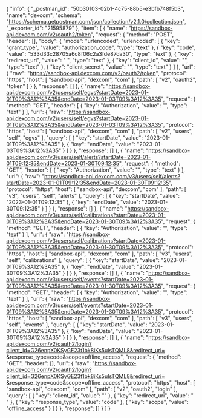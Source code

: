 {
	"info": {
		"_postman_id": "50b30103-02b1-4c75-88b5-e3bfb748f5b3",
		"name": "dexcom",
		"schema": "https://schema.getpostman.com/json/collection/v2.1.0/collection.json",
		"_exporter_id": "21595879"
	},
	"item": [
		{
			"name": "https://sandbox-api.dexcom.com/v2/oauth2/token",
			"request": {
				"method": "POST",
				"header": [],
				"body": {
					"mode": "urlencoded",
					"urlencoded": [
						{
							"key": "grant_type",
							"value": "authorization_code",
							"type": "text"
						},
						{
							"key": "code",
							"value": "533d33c28705a6c8f06c2a3fde87da30",
							"type": "text"
						},
						{
							"key": "redirect_uri",
							"value": " ",
							"type": "text"
						},
						{
							"key": "client_id",
							"value": "",
							"type": "text"
						},
						{
							"key": "client_secret",
							"value": "",
							"type": "text"
						}
					]
				},
				"url": {
					"raw": "https://sandbox-api.dexcom.com/v2/oauth2/token",
					"protocol": "https",
					"host": [
						"sandbox-api",
						"dexcom",
						"com"
					],
					"path": [
						"v2",
						"oauth2",
						"token"
					]
				}
			},
			"response": []
		},
		{
			"name": "https://sandbox-api.dexcom.com/v2/users/self/egvs?startDate=2023-01-01T09%3A12%3A35&endDate=2023-01-03T09%3A12%3A35",
			"request": {
				"method": "GET",
				"header": [
					{
						"key": "Authorization",
						"value": "",
						"type": "text"
					}
				],
				"url": {
					"raw": "https://sandbox-api.dexcom.com/v2/users/self/egvs?startDate=2023-01-01T09%3A12%3A35&endDate=2023-01-03T09%3A12%3A35",
					"protocol": "https",
					"host": [
						"sandbox-api",
						"dexcom",
						"com"
					],
					"path": [
						"v2",
						"users",
						"self",
						"egvs"
					],
					"query": [
						{
							"key": "startDate",
							"value": "2023-01-01T09%3A12%3A35"
						},
						{
							"key": "endDate",
							"value": "2023-01-03T09%3A12%3A35"
						}
					]
				}
			},
			"response": []
		},
		{
			"name": "https://sandbox-api.dexcom.com/v3/users/self/alerts?startDate=2023-01-01T09:12:35&endDate=2023-01-30T09:12:35",
			"request": {
				"method": "GET",
				"header": [
					{
						"key": "Authorization",
						"value": "",
						"type": "text"
					}
				],
				"url": {
					"raw": "https://sandbox-api.dexcom.com/v3/users/self/alerts?startDate=2023-01-01T09:12:35&endDate=2023-01-30T09:12:35",
					"protocol": "https",
					"host": [
						"sandbox-api",
						"dexcom",
						"com"
					],
					"path": [
						"v3",
						"users",
						"self",
						"alerts"
					],
					"query": [
						{
							"key": "startDate",
							"value": "2023-01-01T09:12:35"
						},
						{
							"key": "endDate",
							"value": "2023-01-30T09:12:35"
						}
					]
				}
			},
			"response": []
		},
		{
			"name": "https://sandbox-api.dexcom.com/v3/users/self/calibrations?startDate=2023-01-01T09%3A12%3A35&endDate=2023-01-30T09%3A12%3A35",
			"request": {
				"method": "GET",
				"header": [
					{
						"key": "Authorization",
						"value": "",
						"type": "text"
					}
				],
				"url": {
					"raw": "https://sandbox-api.dexcom.com/v3/users/self/calibrations?startDate=2023-01-01T09%3A12%3A35&endDate=2023-01-30T09%3A12%3A35",
					"protocol": "https",
					"host": [
						"sandbox-api",
						"dexcom",
						"com"
					],
					"path": [
						"v3",
						"users",
						"self",
						"calibrations"
					],
					"query": [
						{
							"key": "startDate",
							"value": "2023-01-01T09%3A12%3A35"
						},
						{
							"key": "endDate",
							"value": "2023-01-30T09%3A12%3A35"
						}
					]
				}
			},
			"response": []
		},
		{
			"name": "https://sandbox-api.dexcom.com/v3/users/self/events?startDate=2023-01-01T09%3A12%3A35&endDate=2023-01-30T09%3A12%3A35",
			"request": {
				"method": "GET",
				"header": [
					{
						"key": "Authorization",
						"value": "",
						"type": "text"
					}
				],
				"url": {
					"raw": "https://sandbox-api.dexcom.com/v3/users/self/events?startDate=2023-01-01T09%3A12%3A35&endDate=2023-01-30T09%3A12%3A35",
					"protocol": "https",
					"host": [
						"sandbox-api",
						"dexcom",
						"com"
					],
					"path": [
						"v3",
						"users",
						"self",
						"events"
					],
					"query": [
						{
							"key": "startDate",
							"value": "2023-01-01T09%3A12%3A35"
						},
						{
							"key": "endDate",
							"value": "2023-01-30T09%3A12%3A35"
						}
					]
				}
			},
			"response": []
		},
		{
			"name": "https://sandbox-api.dexcom.com/v2/oauth2/login?client_id=G26enpX0KSyGE23t1bk8iKs5uIsTQML8&redirect_uri= &response_type=code&scope=offline_access",
			"request": {
				"method": "GET",
				"header": [],
				"url": {
					"raw": "https://sandbox-api.dexcom.com/v2/oauth2/login?client_id=G26enpX0KSyGE23t1bk8iKs5uIsTQML8&redirect_uri= &response_type=code&scope=offline_access",
					"protocol": "https",
					"host": [
						"sandbox-api",
						"dexcom",
						"com"
					],
					"path": [
						"v2",
						"oauth2",
						"login"
					],
					"query": [
						{
							"key": "client_id",
							"value": ""
						},
						{
							"key": "redirect_uri",
							"value": " "
						},
						{
							"key": "response_type",
							"value": "code"
						},
						{
							"key": "scope",
							"value": "offline_access"
						}
					]
				}
			},
			"response": []
		}
	]
}
